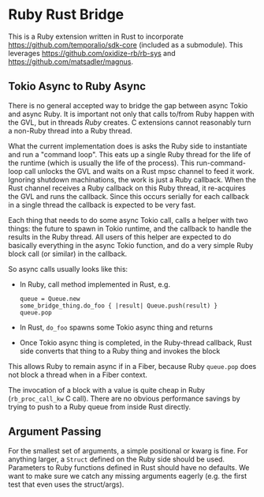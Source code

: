 # Ruby Rust Bridge

This is a Ruby extension written in Rust to incorporate https://github.com/temporalio/sdk-core (included as a
submodule). This leverages https://github.com/oxidize-rb/rb-sys and https://github.com/matsadler/magnus.

## Tokio Async to Ruby Async

There is no general accepted way to bridge the gap between async Tokio and async Ruby. It is important not only that
calls to/from Ruby happen with the GVL, but in threads _Ruby_ creates. C extensions cannot reasonably turn a non-Ruby
thread into a Ruby thread.

What the current implementation does is asks the Ruby side to instantiate and run a "command loop". This eats up a
single Ruby thread for the life of the runtime (which is usually the life of the process). This run-command-loop call
unlocks the GVL and waits on a Rust mpsc channel to feed it work. Ignoring shutdown machinations, the work is just a
Ruby callback. When the Rust channel receives a Ruby callback on this Ruby thread, it re-acquires the GVL and runs the
callback. Since this occurs serially for each callback in a single thread the callback is expected to be very fast.

Each thing that needs to do some async Tokio call, calls a helper with two things: the future to spawn in Tokio runtime,
and the callback to handle the results in the Ruby thread. All users of this helper are expected to do basically
everything in the async Tokio function, and do a very simple Ruby block call (or similar) in the callback.

So async calls usually looks like this:

* In Ruby, call method implemented in Rust, e.g.

    ```
    queue = Queue.new
    some_bridge_thing.do_foo { |result| Queue.push(result) }
    queue.pop
    ```

* In Rust, `do_foo` spawns some Tokio async thing and returns
* Once Tokio async thing is completed, in the Ruby-thread callback, Rust side converts that thing to a Ruby thing and
  invokes the block

This allows Ruby to remain async if in a Fiber, because Ruby `queue.pop` does not block a thread when in a Fiber
context.

The invocation of a block with a value is quite cheap in Ruby (`rb_proc_call_kw` C call). There are no obvious
performance savings by trying to push to a Ruby queue from inside Rust directly.

## Argument Passing

For the smallest set of arguments, a simple positional or kwarg is fine. For anything larger, a `Struct` defined on the
Ruby side should be used. Parameters to Ruby functions defined in Rust should have no defaults. We want to make sure we
catch any missing arguments eagerly (e.g. the first test that even uses the struct/args).